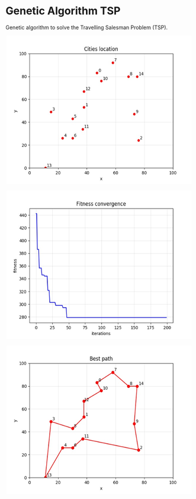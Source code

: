 # Genetic Algorithm TSP

Genetic algorithm to solve the Travelling Salesman Problem (TSP).

<p align="center">
    <img width="500" height="400" src="figures/cities.jpg">
</p>

<p align="center">
    <img width="500" height="400" src="figures/convergence.jpg">
</p>

<p align="center">
    <img width="500" height="400" src="figures/best_path.jpg">
</p>


